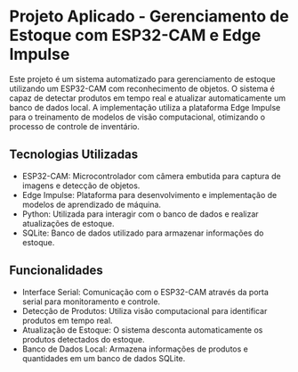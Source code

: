 # Projeto Aplicado - Gerenciamento de Estoque com ESP32-CAM e Edge Impulse

Este projeto é um sistema automatizado para gerenciamento de estoque utilizando um ESP32-CAM com reconhecimento de objetos. O sistema é capaz de detectar produtos em tempo real e atualizar automaticamente um banco de dados local. A implementação utiliza a plataforma Edge Impulse para o treinamento de modelos de visão computacional, otimizando o processo de controle de inventário.

## Tecnologias Utilizadas
- ESP32-CAM: Microcontrolador com câmera embutida para captura de imagens e detecção de objetos.
- Edge Impulse: Plataforma para desenvolvimento e implementação de modelos de aprendizado de máquina.
- Python: Utilizada para interagir com o banco de dados e realizar atualizações de estoque.
- SQLite: Banco de dados utilizado para armazenar informações do estoque.

## Funcionalidades
- Interface Serial: Comunicação com o ESP32-CAM através da porta serial para monitoramento e controle.
- Detecção de Produtos: Utiliza visão computacional para identificar produtos em tempo real.
- Atualização de Estoque: O sistema desconta automaticamente os produtos detectados do estoque.
- Banco de Dados Local: Armazena informações de produtos e quantidades em um banco de dados SQLite.
